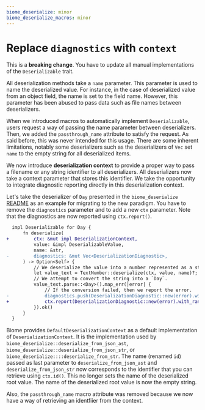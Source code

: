 ```yaml
---
biome_deserialize: minor
biome_deserialize_macros: minor
---
```


# Replace `diagnostics` with `context`

This is a **breaking change**.
You have to update all manual implementations of the `Deserializable` trait.

All deserialization methods take a `name` parameter.
This parameter is used to name the deserialized value.
For instance, in the case of deserialized value from an object field, the name is set to the field name.
However, this parameter has been abused to pass data such as file names between deserializers.

When we introduced macros to automatically implement `Deserializable`, users request a way of passing the name parameter between deserializers.
Then, we added the `passthrough_name` attribute to satisfy the request.
As said before, this was never intended for this usage.
There are some inherent limitations, notably some deserializers such as the deserializers of `Vec` set `name` to the empty string for all deserialized items.

We now introduce **deserialization context** to provide a proper way to pass a filename or any string identifier to all deserializers.
All deserializers now take a context parameter that stores this identifier.
We take the opportunity to integrate diagnostic reporting directly in this deserialization context.

Let's take the deserializer of `Day` presented in the `biome_deserialize` [README](https://github.com/biomejs/biome/tree/main/crates/biome_deserialize) as an example for migrating to the new paradigm.
You have to remove the `diagnostics` parameter and to add a new `ctx` parameter.
Note that the diagnostics are now reported using `ctx.report()`.

```diff
  impl Deserializable for Day {
      fn deserialize(
+         ctx: &mut impl DeserializationContext,
          value: &impl DeserializableValue,
          name: &str,
-         diagnostics: &mut Vec<DeserializationDiagnostic>,
      ) -> Option<Self> {
          // We deserialize the value into a number represented as a string.
          let value_text = TextNumber::deserialize(ctx, value, name)?;
          // We attempt to convert the string into a `Day`.
          value_text.parse::<Day>().map_err(|error| {
              // If the conversion failed, then we report the error.
-             diagnostics.push(DeserializationDiagnostic::new(error).with_range(value.range()));
+             ctx.report(DeserializationDiagnostic::new(error).with_range(value.range()));
          }).ok()
      }
  }
```

Biome provides `DefaultDeserializationContext` as a default implementation of `DeserializationContext`.
It is the implementation used by `biome_deserialize::deserialize_from_json_ast`, `biome_deserialize::deserialize_from_json_str`, or `biome_deserialize::::deserialize_from_str`.
The name (renamed `id`) passed as last parameter to `deserialize_from_json_ast` and `deserialize_from_json_str` now corresponds to the identifier that you can retrieve using `ctx.id()`.
This no longer sets the name of the deserialized root value.
The name of the deserialized root value is now the empty string.

Also, the `passthrough_name` macro attribute was removed because we now have a way of retrieving an identfiier from the context.
